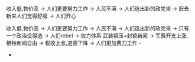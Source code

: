 
收入低,物价高 -> 人们更要努力工作 -> 人民不满 -> 人们选出新的政党来 -> 旧去新来人们觉得舒服 -> 人们开心

收入低,物价高 -> 人们更要努力工作 -> 人民不满 -> 人们选出新的政党来 -> 只有一个政治没得选 -> 人们rebel -> 权力体系 武装镇压+封锁新闻 -> 军费开支上涨,牺牲新闻自由 -> 税收上涨,道德下降 -> 人们更加费力工作 -






-
